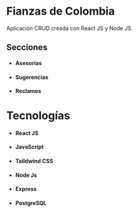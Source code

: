 # Fianzas de Colombia

Aplicación CRUD creada con React JS y Node JS.

## Secciones

- #### Asesorías
- #### Sugerencias
- #### Reclamos

# Tecnologías

- #### React JS
- #### JavaScript
- #### Taildwind CSS
- #### Node Js
- #### Express
- #### PostgreSQL